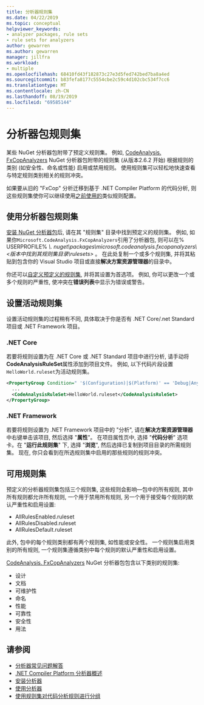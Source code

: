 ```yaml
---
title: 分析器规则集
ms.date: 04/22/2019
ms.topic: conceptual
helpviewer_keywords:
- analyzer packages, rule sets
- rule sets for analyzers
author: gewarren
ms.author: gewarren
manager: jillfra
ms.workload:
- multiple
ms.openlocfilehash: 68410fd43f182873c27e3d5fed742bed7ba8a4ed
ms.sourcegitcommit: b83fefa8177c5554cbe2c59c4d102cbc534f7cc6
ms.translationtype: MT
ms.contentlocale: zh-CN
ms.lasthandoff: 08/19/2019
ms.locfileid: "69585144"
---
```

# <a name="rule-sets-for-analyzer-packages"></a>分析器包规则集

某些 NuGet 分析器包附带了预定义规则集。 例如, [CodeAnalysis. FxCopAnalyzers](https://www.nuget.org/packages/Microsoft.CodeAnalysis.FxCopAnalyzers/) NuGet 分析器包附带的规则集 (从版本2.6.2 开始) 根据规则的类别 (如安全性、命名或性能) 启用或禁用规则。 使用规则集可以轻松地快速查看与特定规则类别相关的规则冲突。

如果要从旧的 "FxCop" 分析迁移到基于 .NET Compiler Platform 的代码分析, 则这些规则集使你可以继续使用[之前使用的](rule-set-reference.md)类似规则配置。

## <a name="use-analyzer-package-rule-sets"></a>使用分析器包规则集

[安装 NuGet 分析器包](install-roslyn-analyzers.md)后, 请在其 "规则集" 目录中找到预定义的规则集。 例如, 如果你`Microsoft.CodeAnalysis.FxCopAnalyzers`引用了分析器包, 则可以在% USERPROFILE% *\\. nuget\packages\microsoft.codeanalysis.fxcopanalyzers\\\<版本中找到其规则集目录\rulesets\>* 。 在此处复制一个或多个规则集, 并将其粘贴到包含你的 Visual Studio 项目或直接**解决方案资源管理器**的目录中。

你还可以[自定义预定义的规则集](how-to-create-a-custom-rule-set.md), 并将其设置为首选项。 例如, 你可以更改一个或多个规则的严重性, 使冲突在**错误列表**中显示为错误或警告。

## <a name="set-the-active-rule-set"></a>设置活动规则集

设置活动规则集的过程稍有不同, 具体取决于你是否有 .NET Core/.net Standard 项目或 .NET Framework 项目。

### <a name="net-core"></a>.NET Core

若要将规则设置为在 .NET Core 或 .NET Standard 项目中进行分析, 请手动将**CodeAnalysisRuleSet**属性添加到项目文件。 例如, 以下代码片段设置`HelloWorld.ruleset`为活动规则集。

```xml
<PropertyGroup Condition=" '$(Configuration)|$(Platform)' == 'Debug|AnyCPU' ">
  ...
  <CodeAnalysisRuleSet>HelloWorld.ruleset</CodeAnalysisRuleSet>
</PropertyGroup>
```

### <a name="net-framework"></a>.NET Framework

若要将规则设置为 .NET Framework 项目中的 "分析", 请在**解决方案资源管理器**中右键单击该项目, 然后选择 "**属性**"。 在项目属性页中, 选择 "**代码分析**" 选项卡。在 "**运行此规则集**" 下, 选择 "**浏览**", 然后选择已复制到项目目录的所需规则集。 现在, 你只会看到在所选规则集中启用的那些规则的规则冲突。

## <a name="available-rule-sets"></a>可用规则集

预定义的分析器规则集包括三个规则集, 这些规则会影响&mdash;包中的所有规则, 其中所有规则都允许所有规则, 一个用于禁用所有规则, 另一个用于接受每个规则的默认严重性和启用设置:

- AllRulesEnabled.ruleset
- AllRulesDisabled.ruleset
- AllRulesDefault.ruleset

此外, 包中的每个规则类别都有两个规则集, 如性能或安全性。 一个规则集启用类别的所有规则, 一个规则集遵循类别中每个规则的默认严重性和启用设置。

[CodeAnalysis. FxCopAnalyzers](https://www.nuget.org/packages/Microsoft.CodeAnalysis.FxCopAnalyzers/) NuGet 分析器包包含以下类别的规则集:

- 设计
- 文档
- 可维护性
- 命名
- 性能
- 可靠性
- 安全性
- 用法

## <a name="see-also"></a>请参阅

- [分析器常见问题解答](analyzers-faq.md)
- [.NET Compiler Platform 分析器概述](roslyn-analyzers-overview.md)
- [安装分析器](install-roslyn-analyzers.md)
- [使用分析器](use-roslyn-analyzers.md)
- [使用规则集对代码分析规则进行分组](using-rule-sets-to-group-code-analysis-rules.md)

